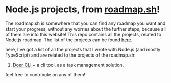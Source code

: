 # Node.js projects, from [roadmap.sh](https://roadmap.sh)!
The roadmap.sh is somewhere that you can find any roadmap you want and start your progress, without any worries about the further steps, because all of them are into this website! This repo contains all the projects, related to Node.js roadmap. The list of the projects can be found [here](https://roadmap.sh/nodejs/projects).

here, I've got a list of all the projects that I wrote with Node.js (and mostly TypeScript) and are related to the projects of the roadmap.sh:
1. [Doer CLI](https://github.com/LittleOddBoy/doer-cli) ~ a cli tool, as a task management solution.

feel free to contribute on any of them!
